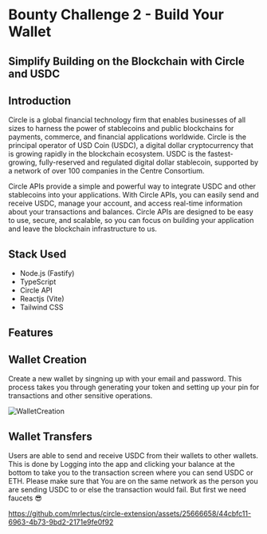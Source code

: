 # Bounty Challenge 2 - Build Your Wallet

## Simplify Building on the Blockchain with Circle and USDC

## Introduction

Circle is a global financial technology firm that enables businesses of all sizes to harness the power of stablecoins and public blockchains for payments, commerce, and financial applications worldwide. Circle is the principal operator of USD Coin (USDC), a digital dollar cryptocurrency that is growing rapidly in the blockchain ecosystem. USDC is the fastest-growing, fully-reserved and regulated digital dollar stablecoin, supported by a network of over 100 companies in the Centre Consortium.

Circle APIs provide a simple and powerful way to integrate USDC and other stablecoins into your applications. With Circle APIs, you can easily send and receive USDC, manage your account, and access real-time information about your transactions and balances. Circle APIs are designed to be easy to use, secure, and scalable, so you can focus on building your application and leave the blockchain infrastructure to us.

## Stack Used

- Node.js (Fastify)
- TypeScript
- Circle API
- Reactjs (Vite)
- Tailwind CSS

## Features

## Wallet Creation

Create a new wallet by singning up with your email and password. This process takes you through generating your token and setting up your
pin for transactions and other sensitive operations.

![WalletCreation](https://github.com/mrlectus/circle-extension/assets/25666658/4125ebf2-d4fe-4881-8d99-b4df83479565)

## Wallet Transfers

Users are able to send and receive USDC from their wallets to other wallets. This is done by Logging into the app and clicking your balance
at the bottom to take you to the transaction screen where you can send USDC or ETH. Please make sure that You are on the same network as the
person you are sending USDC to or else the transaction would fail. But first we need faucets 😎


https://github.com/mrlectus/circle-extension/assets/25666658/44cbfc11-6963-4b73-9bd2-2171e9fe0f92


